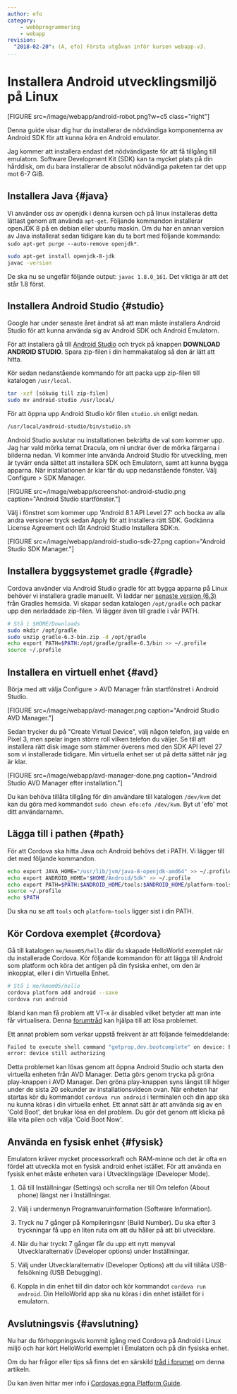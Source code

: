 ```yaml
---
author: efo
category:
    - webbprogrammering
    - webapp
revision:
  "2018-02-20": (A, efo) Första utgåvan inför kursen webapp-v3.
...
```

Installera Android utvecklingsmiljö på Linux
==================================

[FIGURE src=/image/webapp/android-robot.png?w=c5 class="right"]

Denna guide visar dig hur du installerar de nödvändiga komponenterna av Android SDK för att kunna köra en Android emulator.

Jag kommer att installera endast det nödvändigaste för att få tillgång till emulatorn. Software Development Kit (SDK) kan ta mycket plats på din hårddisk, om du bara installerar de absolut nödvändiga paketen tar det upp mot 6-7 GiB.



<!--more-->



Installera Java {#java}
--------------------------------------
Vi använder oss av openjdk i denna kursen och på linux installeras detta lättast genom att använda `apt-get`. Följande kommandon installerar openJDK 8 på en debian eller ubuntu maskin. Om du har en annan version av Java installerat sedan tidigare kan du ta bort med följande kommando: `sudo apt-get purge --auto-remove openjdk*`.

```bash
sudo apt-get install openjdk-8-jdk
javac -version
```

De ska nu se ungefär följande output: `javac 1.8.0_161`. Det viktiga är att det står 1.8 först.



Installera Android Studio {#studio}
--------------------------------------
Google har under senaste året ändrat så att man måste installera Android Studio för att kunna använda sig av Android SDK och Android Emulatorn.

För att installera gå till [Android Studio](https://developer.android.com/studio/index.html) och tryck på knappen **DOWNLOAD ANDROID STUDIO**. Spara zip-filen i din hemmakatalog så den är lätt att hitta.

Kör sedan nedanstående kommando för att packa upp zip-filen till katalogen `/usr/local`.

```bash
tar -xzf [sökväg till zip-filen]
sudo mv android-studio /usr/local/
```

För att öppna upp Android Studio kör filen `studio.sh` enligt nedan.

```bash
/usr/local/android-studio/bin/studio.sh
```

Android Studio avslutar nu installationen bekräfta de val som kommer upp. Jag har vald mörka temat Dracula, om ni undrar över de mörka färgarna i bilderna nedan. Vi kommer inte använda Android Studio för utveckling, men är tyvärr enda sättet att installera SDK och Emulatorn, samt att kunna bygga apparna. När installationen är klar får du upp nedanstående fönster. Välj Configure > SDK Manager.

[FIGURE src=/image/webapp/screenshot-android-studio.png caption="Android Studio startfönster."]

Välj i fönstret som kommer upp 'Android 8.1 API Level 27' och bocka av alla andra versioner tryck sedan Apply för att installera rätt SDK. Godkänna License Agreement och låt Android Studio Installera SDK:n.

[FIGURE src=/image/webapp/android-studio-sdk-27.png caption="Android Studio SDK Manager."]



Installera byggsystemet gradle {#gradle}
--------------------------------------
Cordova använder via Android Studio gradle för att bygga apparna på Linux behöver vi installera gradle manuellt. Vi laddar ner [senaste version (6.3)](https://services.gradle.org/distributions/gradle-6.3-bin.zip) från Gradles hemsida. Vi skapar sedan katalogen `/opt/gradle` och packar upp den nerladdade zip-filen. Vi lägger även till gradle i vår PATH.

```bash
# Stå i $HOME/Downloads
sudo mkdir /opt/gradle
sudo unzip gradle-6.3-bin.zip -d /opt/gradle
echo export PATH=$PATH:/opt/gradle/gradle-6.3/bin >> ~/.profile
source ~/.profile
```



Installera en virtuell enhet {#avd}
--------------------------------------

Börja med att välja Configure > AVD Manager från startfönstret i Android Studio.

[FIGURE src=/image/webapp/avd-manager.png caption="Android Studio AVD Manager."]

Sedan trycker du på "Create Virtual Device", välj någon telefon, jag valde en Pixel 3, men spelar ingen större roll vilken telefon du väljer. Se till att installera rätt disk image som stämmer överens med den SDK API level 27 som vi installerade tidigare. Min virtuella enhet ser ut på detta sättet när jag är klar.

[FIGURE src=/image/webapp/avd-manager-done.png caption="Android Studio AVD Manager efter installation."]

Du kan behöva tillåta tillgång för din användare till katalogen `/dev/kvm` det kan du göra med kommandot `sudo chown efo:efo /dev/kvm`. Byt ut 'efo' mot ditt användarnamn.


<!-- Starta ett nytt Android Studio project från startfönstret i Android Studio. Klicka dig igenom guiden för att skapa ett projekt. De förifyllda värden som finns fungerar bra och enda anledningen till att vi skapar ett projekt är för att få möjlighet för att skapa en virtuell enhet. Du kommer troligen få ett fel att byggverktygen för Android inte fungerar. Trycka på länken i felet och byggverktygen ska nu installeras.

[FIGURE src=/image/webapp/screenshot-android-studio-gradle.png caption="Android Studio byggverktygen."]

I nedanstående video visas hur man skapar en virtuell enhet, som vi sedan kan använda för att köra vår HelloWorld Cordova app i. Du kan under installationen få frågan om du vill installera Intel HAXM, gör detta då det snabba upp Emulatorn avsevärt.

Se till att göra samma val som Emil gör i videon nedan. Välj alltså API 26 (Oreo) när du ombeds välja API för din virtuella enhet.

[YOUTUBE src=KWAsnLTClzo caption="Emil skapar en virtuell Android enhet."] -->



Lägga till i pathen {#path}
--------------------------------------
För att Cordova ska hitta Java och Android behövs det i PATH. Vi lägger till det med följande kommandon.

```bash
echo export JAVA_HOME="/usr/lib/jvm/java-8-openjdk-amd64" >> ~/.profile
echo export ANDROID_HOME="$HOME/Android/Sdk" >> ~/.profile
echo export PATH=$PATH:$ANDROID_HOME/tools:$ANDROID_HOME/platform-tools >> ~/.profile
source ~/.profile
echo $PATH
```

Du ska nu se att `tools` och `platform-tools` ligger sist i din PATH.



Kör Cordova exemplet {#cordova}
--------------------------------------
Gå till katalogen `me/kmom05/hello` där du skapade HelloWorld exemplet när du installerade Cordova. Kör följande kommandon för att lägga till Android som platform och köra det antigen på din fysiska enhet, om den är inkopplat, eller i din Virtuella Enhet.

```bash
# Stå i me/kmom05/hello
cordova platform add android --save
cordova run android
```

Ibland kan man få problem att VT-x är disabled vilket betyder att man inte får virtualisera. Denna [forumtråd](https://dbwebb.se/forum/viewtopic.php?t=4336) kan hjälpa till att lösa problemet.

Ett annat problem som verkar uppstå frekvent är att följande felmeddelande:

```bash
Failed to execute shell command "getprop,dev.bootcomplete" on device: Error: adb: Command failed with exit code 1 Error output:
error: device still authorizing
```

Detta problemet kan lösas genom att öppna Android Studio och starta den virtuella enheten från AVD Manager. Detta görs genom trycka på gröna play-knappen i AVD Manager. Den gröna play-knappen syns längst till höger under de sista 20 sekunder av installationsvideon ovan. När enheten har startas kör du kommandot `cordova run android` i terminalen och din app ska nu kunna köras i din virtuella enhet. Ett annat sätt är att använda sig av en 'Cold Boot', det brukar lösa en del problem. Du gör det genom att klicka på lilla vita pilen och välja 'Cold Boot Now'.



Använda en fysisk enhet {#fysisk}
--------------------------------------
Emulatorn kräver mycket processorkraft och RAM-minne och det är ofta en fördel att utveckla mot en fysisk android enhet istället. För att använda en fysisk enhet måste enheten vara i Utvecklingsläge (Developer Mode).

1. Gå till Inställningar (Settings) och scrolla ner till Om telefon (About phone) längst ner i Inställningar.

1. Välj i undermenyn Programvaruinformation (Software Information).

1. Tryck nu 7 gånger på Kompileringsnr (Build Number). Du ska efter 3 tryckningar få upp en liten ruta om att du håller på att bli utvecklare.

1. När du har tryckt 7 gånger får du upp ett nytt menyval Utvecklaralternativ (Developer options) under Inställningar.

1. Välj under Utvecklaralternativ (Developer Options) att du vill tillåta USB-felsökning (USB Debugging).

1. Koppla in din enhet till din dator och kör kommandot `cordova run android`. Din HelloWorld app ska nu köras i din enhet istället för i emulatorn.



Avslutningsvis {#avslutning}
--------------------------------------
Nu har du förhoppningsvis kommit igång med Cordova på Android i Linux miljö och har kört HelloWorld exemplet i Emulatorn och på din fysiska enhet.

Om du har frågor eller tips så finns det en särskild [tråd i forumet](t/7311) om denna artikeln.

Du kan även hittar mer info i [Cordovas egna Platform Guide](https://cordova.apache.org/docs/en/latest/guide/platforms/android/index.html).
